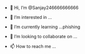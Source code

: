 - 👋 Hi, I’m @Sanjay246666666666
- 👀 I’m interested in ...
- 🌱 I’m currently learning ...phishing 

- 💞️ I’m looking to collaborate on ...
- 📫 How to reach me ...

<!---
Sanjay246666666666/Sanjay246666666666 is a ✨ special ✨ repository because its `README.md` (this file) appears on your GitHub profile.
You can click the Preview link to take a look at your changes.
--->

